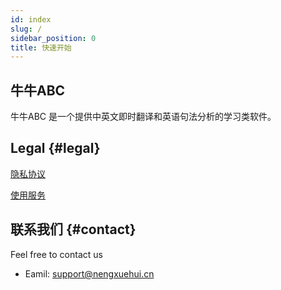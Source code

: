 ```yaml
---
id: index
slug: /
sidebar_position: 0
title: 快速开始
---
```


## 牛牛ABC
牛牛ABC 是一个提供中英文即时翻译和英语句法分析的学习类软件。

## Legal {#legal}
[隐私协议](Privacy&Terms/privacy.md)

[使用服务](Privacy&Terms/terms.md)

## 联系我们 {#contact}
Feel free to contact us
- Eamil: support@nengxuehui.cn